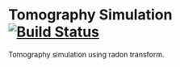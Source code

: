 # Tomography Simulation [![Build Status](https://travis-ci.com/ChairChandler/Tomography-Simulation.svg?branch=master)](https://travis-ci.com/ChairChandler/Tomography-Simulation)
Tomography simulation using radon transform.

